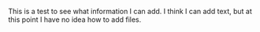 This is a test to see what information I can add. I think I can add text, but at this point I have no idea how to add files. 
